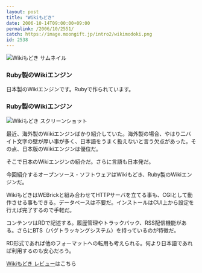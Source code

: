 ```yaml
---
layout: post
title: "Wikiもどき"
date: 2006-10-14T09:00:00+09:00
permalink: /2006/10/2551/
catch: https://image.moongift.jp/intro2/wikimodoki.png
id: 2538
---
```

 ![Wikiもどき サムネイル](https://image.moongift.jp/intro2/wikimodoki.t.png "Wikiもどき サムネイル")
  

### Ruby製のWikiエンジン
  
日本製のWikiエンジンです。Rubyで作られています。  
<!--more-->  

### Ruby製のWikiエンジン
  

![Wikiもどき スクリーンショット](https://image.moongift.jp/intro2/wikimodoki.png "Wikiもどき スクリーンショット")

  

最近、海外製のWikiエンジンばかり紹介していた。海外製の場合、やはり二バイト文字の壁が厚い事が多く、日本語をうまく扱えないと言う欠点があった。その点、日本版のWikiエンジンは優位だ。

  

そこで日本のWikiエンジンの紹介だ。さらに言語も日本発だ。

  

今回紹介するオープンソース・ソフトウェアはWikiもどき、Ruby製のWikiエンジンだ。

  

WikiもどきはWEBrickと組み合わせてHTTPサーバを立てる事も、CGIとして動作させる事もできる。データベースは不要だ。インストールはCUI上から設定を行えば完了するので手軽だ。

  

コンテンツはRDで記述する。履歴管理やトラックバック、RSS配信機能がある。さらにBTS（バグトラッキングシステム）を持っているのが特徴だ。

  

RD形式であれば他のフォーマットへの転用も考えられる。何より日本語であれば利用するのも安心だろう。

  

[Wikiもどき レビュー](http://oss.moongift.jp/review/i-2550.html)はこちら

